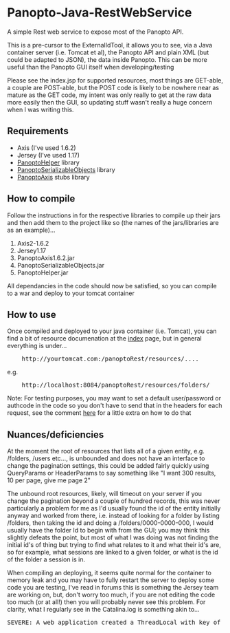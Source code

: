 Panopto-Java-RestWebService
===========================

A simple Rest web service to expose most of the Panopto API.

This is a pre-cursor to the ExternalIdTool, it allows you to see, via a Java container server (i.e. Tomcat et al), the Panopto API and plain XML (but could be adapted to JSON), the data inside Panopto. This can be more useful than the Panopto GUI itself when developing/testing

Please see the index.jsp for supported resources, most things are GET-able, a couple are POST-able, but the POST code is likely to be nowhere near as mature as the GET code, my intent was only really to get at the raw data more easily then the GUI, so updating stuff wasn't really a huge concern when I was writing this.

Requirements
------------

* Axis (I've used 1.6.2)
* Jersey (I've used 1.17)
* [PanoptoHelper](https://github.com/andmar8/Panopto-Java-RestWebServiceHelper) library
* [PanoptoSerializableObjects](https://github.com/andmar8/Panopto-Java-SerializableObjects) library
* [PanoptoAxis](https://github.com/andmar8/Panopto-Java-Axis) stubs library

How to compile
--------------

Follow the instructions in for the respective libraries to compile up their jars and then add them to the project like so (the names of the jars/libraries are as an example)...

1. Axis2-1.6.2
2. Jersey1.17
3. PanoptoAxis1.6.2.jar
4. PanoptoSerializableObjects.jar
5. PanoptoHelper.jar

All dependancies in the code should now be satisfied, so you can compile to a war and deploy to your tomcat container

How to use
----------

Once compiled and deployed to your java container (i.e. Tomcat), you can find a bit of resource documenation at the [index](https://github.com/andmar8/Panopto-Java-RestWebService/blob/master/web/index.jsp) page, but in general everything is under...

<pre>
	http://yourtomcat.com:<yourport>/panoptoRest/resources/....
</pre>

e.g.

<pre>
	http://localhost:8084/panoptoRest/resources/folders/
</pre>

Note: For testing purposes, you may want to set a default user/password or authcode in the code so you don't have to send that in the headers for each request, see the comment [here](https://github.com/andmar8/Panopto-Java-RestWebService/blob/master/src/java/rest/resources/panopto/BasicResource.java#L43) for a little extra on how to do that

Nuances/deficiencies
--------------------

At the moment the root of resources that lists all of a given entity, e.g. /folders, /users etc..., is unbounded and does not have an interface to change the pagination settings, this could be added fairly quickly using QueryParams or HeaderParams to say something like "I want 300 results, 10 per page, give me page 2"

The unbound root resources, likely, will timeout on your server if you change the pagination beyond a couple of hundred records, this was never particularly a problem for me as I'd usually found the id of the entity initially anyway and worked from there, i.e. instead of looking for a folder by listing /folders, then taking the id and doing a /folders/0000-0000-000, I would usually have the folder Id to begin with from the GUI; you may think this slightly defeats the point, but most of what I was doing was not finding the initial id's of thing but trying to find what relates to it and what their id's are, so for example, what sessions are linked to a given folder, or what is the id of the folder a session is in.

When compiling an deploying, it seems quite normal for the container to memory leak and you may have to fully restart the server to deploy some code you are testing, I've read in forums this is something the Jersey team are working on, but, don't worry too much, if you are not editing the code too much (or at all!) then you will probably never see this problem. For clarity, what I regularly see in the Catalina.log is something akin to...

<pre>
SEVERE: A web application created a ThreadLocal with key of type [null] (value [com.sun.xml.bind.v2.ClassFactory$1@bd61d4]) and a value of type [java.util.WeakHashMap] (value [{class javax.xml.bind.annotation.W3CDomHandler=java.lang.ref.WeakReference@161df1f}]) but failed to remove it when the web application was stopped. To prevent a memory leak, the ThreadLocal has been forcibly removed.
</pre>